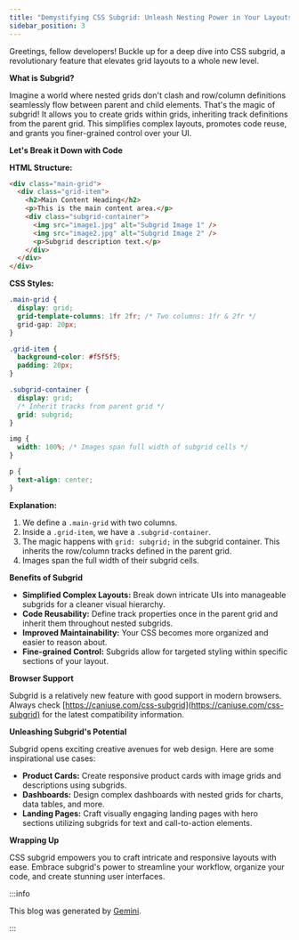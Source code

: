 ```yaml
---
title: "Demystifying CSS Subgrid: Unleash Nesting Power in Your Layouts"
sidebar_position: 3
---
```


Greetings, fellow developers! Buckle up for a deep dive into CSS subgrid, a revolutionary feature that elevates grid layouts to a whole new level.

**What is Subgrid?**

Imagine a world where nested grids don't clash and row/column definitions seamlessly flow between parent and child elements. That's the magic of subgrid! It allows you to create grids within grids, inheriting track definitions from the parent grid. This simplifies complex layouts, promotes code reuse, and grants you finer-grained control over your UI.

**Let's Break it Down with Code**

**HTML Structure:**

```html
<div class="main-grid">
  <div class="grid-item">
    <h2>Main Content Heading</h2>
    <p>This is the main content area.</p>
    <div class="subgrid-container">
      <img src="image1.jpg" alt="Subgrid Image 1" />
      <img src="image2.jpg" alt="Subgrid Image 2" />
      <p>Subgrid description text.</p>
    </div>
  </div>
</div>
```

**CSS Styles:**

```css
.main-grid {
  display: grid;
  grid-template-columns: 1fr 2fr; /* Two columns: 1fr & 2fr */
  grid-gap: 20px;
}

.grid-item {
  background-color: #f5f5f5;
  padding: 20px;
}

.subgrid-container {
  display: grid;
  /* Inherit tracks from parent grid */
  grid: subgrid;
}

img {
  width: 100%; /* Images span full width of subgrid cells */
}

p {
  text-align: center;
}
```

**Explanation:**

1. We define a `.main-grid` with two columns.
2. Inside a `.grid-item`, we have a `.subgrid-container`.
3. The magic happens with `grid: subgrid;` in the subgrid container. This inherits the row/column tracks defined in the parent grid.
4. Images span the full width of their subgrid cells.

**Benefits of Subgrid**

- **Simplified Complex Layouts:** Break down intricate UIs into manageable subgrids for a cleaner visual hierarchy.
- **Code Reusability:** Define track properties once in the parent grid and inherit them throughout nested subgrids.
- **Improved Maintainability:** Your CSS becomes more organized and easier to reason about.
- **Fine-grained Control:** Subgrids allow for targeted styling within specific sections of your layout.

**Browser Support**

Subgrid is a relatively new feature with good support in modern browsers. Always check [https://caniuse.com/css-subgrid](https://caniuse.com/css-subgrid) for the latest compatibility information.

**Unleashing Subgrid's Potential**

Subgrid opens exciting creative avenues for web design. Here are some inspirational use cases:

- **Product Cards:** Create responsive product cards with image grids and descriptions using subgrids.
- **Dashboards:** Design complex dashboards with nested grids for charts, data tables, and more.
- **Landing Pages:** Craft visually engaging landing pages with hero sections utilizing subgrids for text and call-to-action elements.

**Wrapping Up**

CSS subgrid empowers you to craft intricate and responsive layouts with ease. Embrace subgrid's power to streamline your workflow, organize your code, and create stunning user interfaces.

:::info

This blog was generated by [Gemini](https://gemini.google.com).

:::

